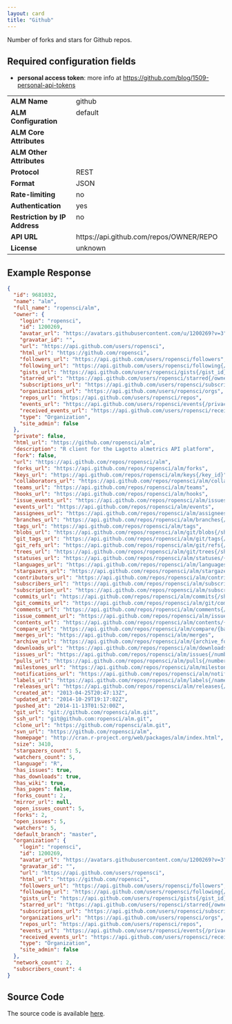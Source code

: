 ```yaml
---
layout: card
title: "Github"
---
```


Number of forks and stars for Github repos.

## Required configuration fields

* **personal access token**: more info at https://github.com/blog/1509-personal-api-tokens

<table width=100% border="0" cellspacing="0" cellpadding="0">
<tbody>
<tr>
<td valign="top" width=30%><strong>ALM Name</strong></td>
<td valign="top" width=70%>github</td>
</tr>
<tr>
<td valign="top" width=20%><strong>ALM Configuration</strong></td>
<td valign="top" width=80%>default</td>
</tr>
<tr>
<td valign="top" width=20%><strong>ALM Core Attributes</strong></td>
<td valign="top" width=80%>&nbsp;</td>
</tr>
<td valign="top" width=20%><strong>ALM Other Attributes</strong></td>
<td valign="top" width=80%>&nbsp;</td>
</tr>
<tr>
<td valign="top" width=30%><strong>Protocol</strong></td>
<td valign="top" width=70%>REST</td>
</tr>
<tr>
<td valign="top" width=30%><strong>Format</strong></td>
<td valign="top" width=70%>JSON</td>
</tr>
<tr>
<td valign="top" width=20%><strong>Rate-limiting</strong></td>
<td valign="top" width=80%>no</td>
</tr>
<tr>
<td valign="top" width=20%><strong>Authentication</strong></td>
<td valign="top" width=80%>yes</td>
</tr>
<tr>
<td valign="top" width=20%><strong>Restriction by IP Address</strong></td>
<td valign="top" width=80%>no</td>
</tr>
<tr>
<td valign="top" width=20%><strong>API URL</strong></td>
<td valign="top" width=80%>https://api.github.com/repos/OWNER/REPO</td>
</tr>
<tr>
<td valign="top" width=20%><strong>License</strong></td>
<td valign="top" width=80%>unknown</td>
</tr>
</tbody>
</table>

## Example Response

```json
{
  "id": 9681032,
  "name": "alm",
  "full_name": "ropensci/alm",
  "owner": {
    "login": "ropensci",
    "id": 1200269,
    "avatar_url": "https://avatars.githubusercontent.com/u/1200269?v=3",
    "gravatar_id": "",
    "url": "https://api.github.com/users/ropensci",
    "html_url": "https://github.com/ropensci",
    "followers_url": "https://api.github.com/users/ropensci/followers",
    "following_url": "https://api.github.com/users/ropensci/following{/other_user}",
    "gists_url": "https://api.github.com/users/ropensci/gists{/gist_id}",
    "starred_url": "https://api.github.com/users/ropensci/starred{/owner}{/repo}",
    "subscriptions_url": "https://api.github.com/users/ropensci/subscriptions",
    "organizations_url": "https://api.github.com/users/ropensci/orgs",
    "repos_url": "https://api.github.com/users/ropensci/repos",
    "events_url": "https://api.github.com/users/ropensci/events{/privacy}",
    "received_events_url": "https://api.github.com/users/ropensci/received_events",
    "type": "Organization",
    "site_admin": false
  },
  "private": false,
  "html_url": "https://github.com/ropensci/alm",
  "description": "R client for the Lagotto almetrics API platform",
  "fork": false,
  "url": "https://api.github.com/repos/ropensci/alm",
  "forks_url": "https://api.github.com/repos/ropensci/alm/forks",
  "keys_url": "https://api.github.com/repos/ropensci/alm/keys{/key_id}",
  "collaborators_url": "https://api.github.com/repos/ropensci/alm/collaborators{/collaborator}",
  "teams_url": "https://api.github.com/repos/ropensci/alm/teams",
  "hooks_url": "https://api.github.com/repos/ropensci/alm/hooks",
  "issue_events_url": "https://api.github.com/repos/ropensci/alm/issues/events{/number}",
  "events_url": "https://api.github.com/repos/ropensci/alm/events",
  "assignees_url": "https://api.github.com/repos/ropensci/alm/assignees{/user}",
  "branches_url": "https://api.github.com/repos/ropensci/alm/branches{/branch}",
  "tags_url": "https://api.github.com/repos/ropensci/alm/tags",
  "blobs_url": "https://api.github.com/repos/ropensci/alm/git/blobs{/sha}",
  "git_tags_url": "https://api.github.com/repos/ropensci/alm/git/tags{/sha}",
  "git_refs_url": "https://api.github.com/repos/ropensci/alm/git/refs{/sha}",
  "trees_url": "https://api.github.com/repos/ropensci/alm/git/trees{/sha}",
  "statuses_url": "https://api.github.com/repos/ropensci/alm/statuses/{sha}",
  "languages_url": "https://api.github.com/repos/ropensci/alm/languages",
  "stargazers_url": "https://api.github.com/repos/ropensci/alm/stargazers",
  "contributors_url": "https://api.github.com/repos/ropensci/alm/contributors",
  "subscribers_url": "https://api.github.com/repos/ropensci/alm/subscribers",
  "subscription_url": "https://api.github.com/repos/ropensci/alm/subscription",
  "commits_url": "https://api.github.com/repos/ropensci/alm/commits{/sha}",
  "git_commits_url": "https://api.github.com/repos/ropensci/alm/git/commits{/sha}",
  "comments_url": "https://api.github.com/repos/ropensci/alm/comments{/number}",
  "issue_comment_url": "https://api.github.com/repos/ropensci/alm/issues/comments/{number}",
  "contents_url": "https://api.github.com/repos/ropensci/alm/contents/{+path}",
  "compare_url": "https://api.github.com/repos/ropensci/alm/compare/{base}...{head}",
  "merges_url": "https://api.github.com/repos/ropensci/alm/merges",
  "archive_url": "https://api.github.com/repos/ropensci/alm/{archive_format}{/ref}",
  "downloads_url": "https://api.github.com/repos/ropensci/alm/downloads",
  "issues_url": "https://api.github.com/repos/ropensci/alm/issues{/number}",
  "pulls_url": "https://api.github.com/repos/ropensci/alm/pulls{/number}",
  "milestones_url": "https://api.github.com/repos/ropensci/alm/milestones{/number}",
  "notifications_url": "https://api.github.com/repos/ropensci/alm/notifications{?since,all,participating}",
  "labels_url": "https://api.github.com/repos/ropensci/alm/labels{/name}",
  "releases_url": "https://api.github.com/repos/ropensci/alm/releases{/id}",
  "created_at": "2013-04-25T20:47:13Z",
  "updated_at": "2014-10-29T19:17:02Z",
  "pushed_at": "2014-11-13T01:52:00Z",
  "git_url": "git://github.com/ropensci/alm.git",
  "ssh_url": "git@github.com:ropensci/alm.git",
  "clone_url": "https://github.com/ropensci/alm.git",
  "svn_url": "https://github.com/ropensci/alm",
  "homepage": "http://cran.r-project.org/web/packages/alm/index.html",
  "size": 3410,
  "stargazers_count": 5,
  "watchers_count": 5,
  "language": "R",
  "has_issues": true,
  "has_downloads": true,
  "has_wiki": true,
  "has_pages": false,
  "forks_count": 2,
  "mirror_url": null,
  "open_issues_count": 5,
  "forks": 2,
  "open_issues": 5,
  "watchers": 5,
  "default_branch": "master",
  "organization": {
    "login": "ropensci",
    "id": 1200269,
    "avatar_url": "https://avatars.githubusercontent.com/u/1200269?v=3",
    "gravatar_id": "",
    "url": "https://api.github.com/users/ropensci",
    "html_url": "https://github.com/ropensci",
    "followers_url": "https://api.github.com/users/ropensci/followers",
    "following_url": "https://api.github.com/users/ropensci/following{/other_user}",
    "gists_url": "https://api.github.com/users/ropensci/gists{/gist_id}",
    "starred_url": "https://api.github.com/users/ropensci/starred{/owner}{/repo}",
    "subscriptions_url": "https://api.github.com/users/ropensci/subscriptions",
    "organizations_url": "https://api.github.com/users/ropensci/orgs",
    "repos_url": "https://api.github.com/users/ropensci/repos",
    "events_url": "https://api.github.com/users/ropensci/events{/privacy}",
    "received_events_url": "https://api.github.com/users/ropensci/received_events",
    "type": "Organization",
    "site_admin": false
  },
  "network_count": 2,
  "subscribers_count": 4
}
```

## Source Code
The source code is available [here](https://github.com/lagotto/lagotto/blob/master/app/models/sources/github.rb).
